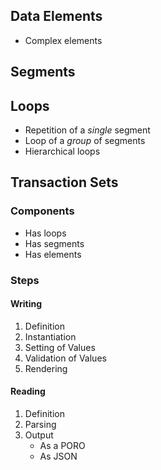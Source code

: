 ## Data Elements

- Complex elements

## Segments

## Loops

- Repetition of a *single* segment
- Loop of a *group* of segments
- Hierarchical loops

## Transaction Sets

### Components

- Has loops
- Has segments
- Has elements

### Steps

#### Writing

1. Definition
2. Instantiation
3. Setting of Values
4. Validation of Values
5. Rendering

#### Reading

1. Definition
2. Parsing
3. Output
    - As a PORO
    - As JSON
